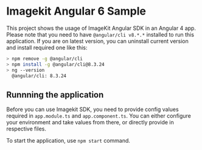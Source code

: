 # Imagekit Angular 6 Sample

This project shows the usage of ImageKit Angular SDK in an Angular 4 app. Please note that you need to have `@angular/cli v8.*.*` installed to run this application. If you are on latest version, you can uninstall current version and install required one like this: 


```sh
> npm remove -g @angular/cli
> npm install -g @angular/cli@8.3.24
> ng --version
  @angular/cli: 8.3.24
```

## Runnning the application

Before you can use Imagekit SDK, you need to provide config values required in `app.module.ts` and `app.component.ts`. You can either configure your environment and take values from there, or directly provide in respective files.

To start the application, use `npm start` command.
